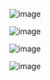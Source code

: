 ![image](https://github.com/Ve3h/123-Slaughter-Me-Funkin-CNE-Port/assets/137530784/82aa1700-fcde-4db6-97ae-1dcf0702d427)

![image](https://github.com/Ve3h/123-Slaughter-Me-Funkin-CNE-Port/assets/137530784/560e11e5-db6c-49de-9190-5af246c5aa6c)

![image](https://github.com/Ve3h/123-Slaughter-Me-Funkin-CNE-Port/assets/137530784/f883ba1c-2ce3-4cfc-904c-b8f188717b9f)

![image](https://github.com/Ve3h/123-Slaughter-Me-Funkin-CNE-Port/assets/137530784/26e91d5e-e70f-44c6-848d-0ec866aba52d)

